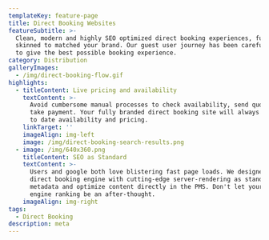 ```yaml
---
templateKey: feature-page
title: Direct Booking Websites
featureSubtitle: >-
  Clean, modern and highly SEO optimized direct booking experiences, fully
  skinned to matched your brand. Our guest user journey has been carefully honed
  to give the best possible booking experience.
category: Distribution
galleryImages:
  - /img/direct-booking-flow.gif
highlights:
  - titleContent: Live pricing and availability
    textContent: >-
      Avoid cumbersome manual processes to check availability, send quotes and
      take payment. Your fully branded direct booking site will always show up
      to date availability and pricing. 
    linkTarget: ''
    imageAlign: img-left
    image: /img/direct-booking-search-results.png
  - image: /img/640x360.png
    titleContent: SEO as Standard
    textContent: >-
      Users and google both love blistering fast page loads. We designed our
      direct booking engine with cutting-edge server-rendering as standard. Set
      metadata and optimize content directly in the PMS. Don't let your search
      engine ranking be an after-thought. 
    imageAlign: img-right
tags:
  - Direct Booking
description: meta
---
```

